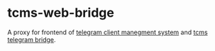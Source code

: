 # tcms-web-bridge
A proxy for frontend of [telegram client manegment system](https://github.com/BlenderistDev/tcms) and [tcms telegram bridge](https://github.com/BlenderistDev/telegram-bridge).
